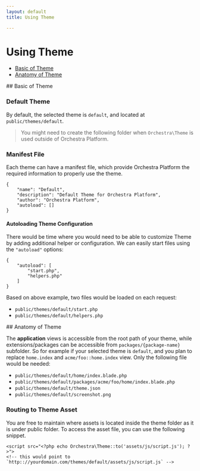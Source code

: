```yaml
---
layout: default
title: Using Theme

---
```


Using Theme
==============

* [Basic of Theme](#basic)
* [Anatomy of Theme](#anatomy)

<article id="basic">
## Basic of Theme

<a name="default-theme"></a>
### Default Theme

By default, the selected theme is `default`, and located at `public/themes/default`.

> You might need to create the following folder when `Orchestra\Theme` is used outside of Orchestra Platform.


<a name="manifest-file"></a>
### Manifest File

Each theme can have a manifest file, which provide Orchestra Platform the required information to properly use the theme.

	{
		"name": "Default",
		"description": "Default Theme for Orchestra Platform",
		"author": "Orchestra Platform",
		"autoload": []
	}

#### Autoloading Theme Configuration

There would be time where you would need to be able to customize Theme by adding additional helper or configuration. We can easily start files using the `"autoload"` options:

	{
		"autoload": [
			"start.php",
			"helpers.php"
		]
	}

Based on above example, two files would be loaded on each request:

* `public/themes/default/start.php`
* `public/themes/default/helpers.php`

</article>

<article id="anatomy">
## Anatomy of Theme

The **application** views is accessible from the root path of your theme, while extensions/packages can be accessible from `packages/{package-name}` subfolder. So for example if your selected theme is `default`, and you plan to replace `home.index` and `acme/foo::home.index` view. Only the following file would be needed:

* `public/themes/default/home/index.blade.php`
* `public/themes/default/packages/acme/foo/home/index.blade.php`
* `public/themes/default/theme.json`
* `public/themes/default/screenshot.png`

<a name="theme-asset"></a>
### Routing to Theme Asset

You are free to maintain where assets is located inside the theme folder as it is under public folder. To access the asset file, you can use the following snippet.

	<script src="<?php echo Orchestra\Theme::to('assets/js/script.js'); ?>">
	<!-- this would point to `http:://yourdomain.com/themes/default/assets/js/script.js` -->

</article>

